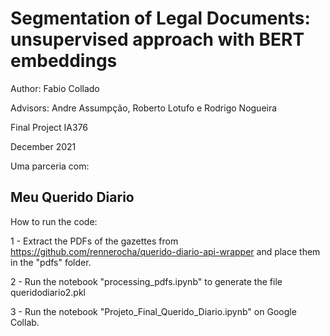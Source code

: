 
# Segmentation of Legal Documents: unsupervised approach with BERT embeddings

Author: Fabio Collado

Advisors: Andre Assumpção, Roberto Lotufo e Rodrigo Nogueira

Final Project IA376

December 2021

Uma parceria com:
## Meu Querido Diario


How to run the code:

1 - Extract the PDFs of the gazettes from https://github.com/rennerocha/querido-diario-api-wrapper and place them in the "pdfs" folder.

2 - Run the notebook "processing_pdfs.ipynb" to generate the file queridodiario2.pkl

3 - Run the notebook "Projeto_Final_Querido_Diario.ipynb" on Google Collab.
